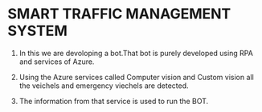 # SMART TRAFFIC MANAGEMENT SYSTEM

1. In this we are devoloping a bot.That bot is purely developed using RPA and services of Azure. </br>

2. Using the Azure services called Computer vision and Custom vision all the veichels and emergency viechels are detected. </br>

3. The information from that service is used to run the BOT.
